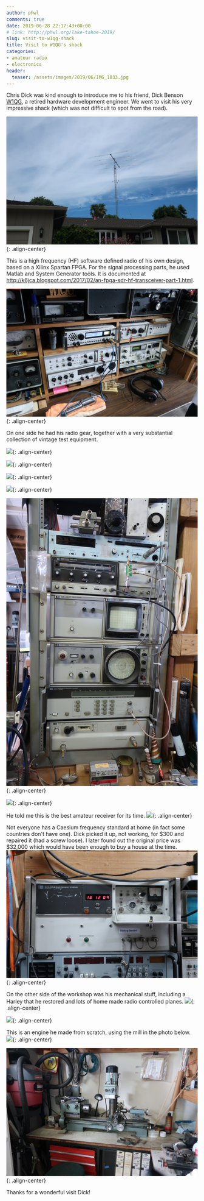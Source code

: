 ```yaml
---
author: phwl
comments: true
date: 2019-06-28 22:17:43+00:00
# link: http://phwl.org/lake-tahoe-2019/
slug: visit-to-w1qg-shack
title: Visit to W1QG's shack
categories:
- amateur radio
- electronics
header:
  teaser: /assets/images/2019/06/IMG_1033.jpg
---
```


Chris Dick was kind enough to introduce me to his friend, Dick Benson 
[W1QG](https://www.qrz.com/db/W1QG/), a retired hardware development engineer. We went to visit his
very impressive shack (which was not difficult to spot from the
road).

![](/assets/images/2019/06/IMG_1033.jpg){: .align-center}

This is a high frequency (HF) software defined radio of his own
design, based on a Xilinx Spartan FPGA. For the signal processing
parts, he used Matlab and System Generator tools. It is documented
at
<http://k6jca.blogspot.com/2017/02/an-fpga-sdr-hf-transceiver-part-1.html>.

![](/assets/images/2019/06/IMG_1014.jpg){: .align-center}

On one side he had his radio gear, together with a very substantial
collection of vintage test equipment. 

![](/assets/images/2019/06/IMG_1016.jpg){: .align-center}

![](/assets/images/2019/06/IMG_1017.jpg){: .align-center}

![](/assets/images/2019/06/IMG_1018.jpg){: .align-center}

![](/assets/images/2019/06/IMG_1019.jpg){: .align-center}

![](/assets/images/2019/06/IMG_1020.jpg){: .align-center}

![](/assets/images/2019/06/IMG_1022.jpg){: .align-center}

He told me this is the best amateur receiver for its time. 
![](/assets/images/2019/06/IMG_1030.jpg){: .align-center}

Not everyone has a Caesium frequency standard at home (in fact 
some countries don't have one). Dick
picked it up, not working, for $300 and repaired it (had a screw
loose). I later found out the original price was $32,000 which would have
been enough to buy a house at the time.
![](/assets/images/2019/06/IMG_1013.jpg){: .align-center}

On the other side of the workshop was his mechanical stuff,
 including a Harley
that he restored and lots of home made  radio controlled planes.
![](/assets/images/2019/06/IMG_1023.jpg){: .align-center}

![](/assets/images/2019/06/IMG_1027.jpg){: .align-center}

This is an engine he made from scratch, using the mill in 
the photo below.
![](/assets/images/2019/06/IMG_1028.jpg){: .align-center}

![](/assets/images/2019/06/IMG_1029.jpg){: .align-center}

Thanks for a wonderful visit Dick!

